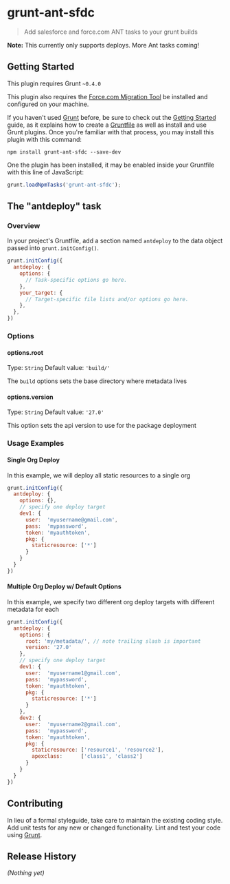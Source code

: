 # grunt-ant-sfdc

> Add salesforce and force.com ANT tasks to your grunt builds

**Note:** This currently only supports deploys. More Ant tasks coming!

## Getting Started
This plugin requires Grunt `~0.4.0`

This plugin also requires the [Force.com Migration Tool](http://wiki.developerforce.com/page/Migration_Tool_Guide) be installed and configured on your machine.

If you haven't used [Grunt](http://gruntjs.com/) before, be sure to check out the [Getting Started](http://gruntjs.com/getting-started) guide, as it explains how to create a [Gruntfile](http://gruntjs.com/sample-gruntfile) as well as install and use Grunt plugins. Once you're familiar with that process, you may install this plugin with this command:

```shell
npm install grunt-ant-sfdc --save-dev
```

One the plugin has been installed, it may be enabled inside your Gruntfile with this line of JavaScript:

```js
grunt.loadNpmTasks('grunt-ant-sfdc');
```

## The "antdeploy" task

### Overview
In your project's Gruntfile, add a section named `antdeploy` to the data object passed into `grunt.initConfig()`.

```js
grunt.initConfig({
  antdeploy: {
    options: {
      // Task-specific options go here.
    },
    your_target: {
      // Target-specific file lists and/or options go here.
    },
  },
})
```

### Options

#### options.root
Type: `String`
Default value: `'build/'`

The `build` options sets the base directory where metadata lives

#### options.version
Type: `String`
Default value: `'27.0'`

This option sets the api version to use for the package deployment

### Usage Examples

#### Single Org Deploy
In this example, we will deploy all static resources to a single org

```js
grunt.initConfig({
  antdeploy: {
    options: {},
    // specify one deploy target
    dev1: {
      user:  'myusername@gmail.com',
      pass:  'mypassword',
      token: 'myauthtoken',
      pkg: {
        staticresource: ['*']
      }
    }
  }
})
```

#### Multiple Org Deploy w/ Default Options
In this example, we specify two different org deploy targets with different metadata for each

```js
grunt.initConfig({
  antdeploy: {
    options: {
      root: 'my/metadata/', // note trailing slash is important
      version: '27.0'
    },
    // specify one deploy target
    dev1: {
      user:  'myusername1@gmail.com',
      pass:  'mypassword',
      token: 'myauthtoken',
      pkg: {
        staticresource: ['*']
      }
    },
    dev2: {
      user:  'myusername2@gmail.com',
      pass:  'mypassword',
      token: 'myauthtoken',
      pkg: {
        staticresource: ['resource1', 'resource2'],
        apexclass:      ['class1', 'class2']
      }
    }
  }
})
```

## Contributing
In lieu of a formal styleguide, take care to maintain the existing coding style. Add unit tests for any new or changed functionality. Lint and test your code using [Grunt](http://gruntjs.com/).

## Release History
_(Nothing yet)_
